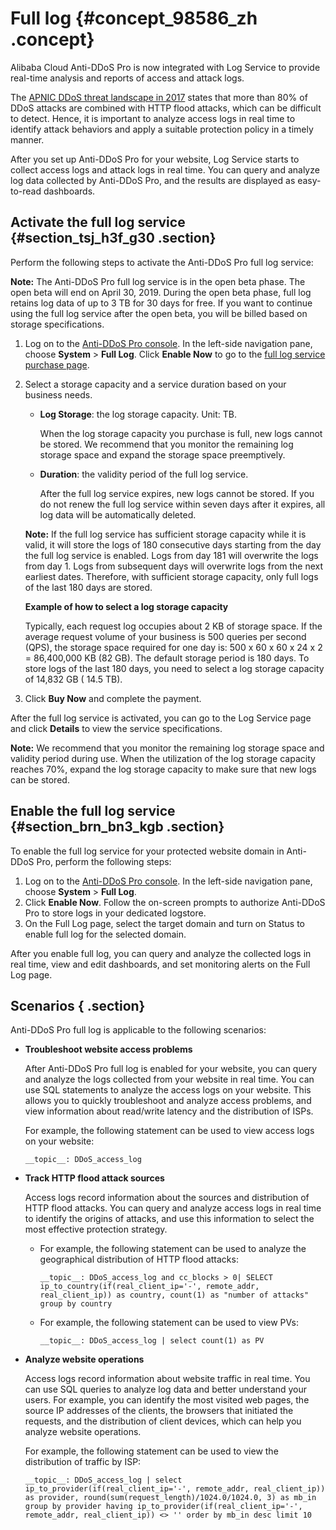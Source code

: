 # Full log {#concept_98586_zh .concept}

Alibaba Cloud Anti-DDoS Pro is now integrated with Log Service to provide real-time analysis and reports of access and attack logs.

The [APNIC DDoS threat landscape in 2017](https://blog.apnic.net/2018/04/03/the-DDoS-threat-landscape-in-2017/) states that more than 80% of DDoS attacks are combined with HTTP flood attacks, which can be difficult to detect. Hence, it is important to analyze access logs in real time to identify attack behaviors and apply a suitable protection policy in a timely manner.

After you set up Anti-DDoS Pro for your website, Log Service starts to collect access logs and attack logs in real time. You can query and analyze log data collected by Anti-DDoS Pro, and the results are displayed as easy-to-read dashboards.

## Activate the full log service {#section_tsj_h3f_g30 .section}

Perform the following steps to activate the Anti-DDoS Pro full log service:

**Note:** The Anti-DDoS Pro full log service is in the open beta phase. The open beta will end on April 30, 2019. During the open beta phase, full log retains log data of up to 3 TB for 30 days for free. If you want to continue using the full log service after the open beta, you will be billed based on storage specifications.

1.  Log on to the [Anti-DDoS Pro console](https://yundunnext.console.aliyun.com/?p=ddoscoo). In the left-side navigation pane, choose **System** \> **Full Log**. Click **Enable Now** to go to the [full log service purchase page](https://common-buy.aliyun.com/?commodityCode=ddos_fl_pre#/buy).
2.  Select a storage capacity and a service duration based on your business needs.

    -   **Log Storage**: the log storage capacity. Unit: TB.

        When the log storage capacity you purchase is full, new logs cannot be stored. We recommend that you monitor the remaining log storage space and expand the storage space preemptively.

    -   **Duration**: the validity period of the full log service.

        After the full log service expires, new logs cannot be stored. If you do not renew the full log service within seven days after it expires, all log data will be automatically deleted.

    **Note:** If the full log service has sufficient storage capacity while it is valid, it will store the logs of 180 consecutive days starting from the day the full log service is enabled. Logs from day 181 will overwrite the logs from day 1. Logs from subsequent days will overwrite logs from the next earliest dates. Therefore, with sufficient storage capacity, only full logs of the last 180 days are stored.

    **Example of how to select a log storage capacity**

    Typically, each request log occupies about 2 KB of storage space. If the average request volume of your business is 500 queries per second \(QPS\), the storage space required for one day is: 500 x 60 x 60 x 24 x 2 = 86,400,000 KB \(82 GB\). The default storage period is 180 days. To store logs of the last 180 days, you need to select a log storage capacity of 14,832 GB \( 14.5 TB\).

3.  Click **Buy Now** and complete the payment.

After the full log service is activated, you can go to the Log Service page and click **Details** to view the service specifications.

**Note:** We recommend that you monitor the remaining log storage space and validity period during use. When the utilization of the log storage capacity reaches 70%, expand the log storage capacity to make sure that new logs can be stored.

## Enable the full log service {#section_brn_bn3_kgb .section}

To enable the full log service for your protected website domain in Anti-DDoS Pro, perform the following steps:

1.  Log on to the [Anti-DDoS Pro console](https://yundunnext.console.aliyun.com/?p=ddoscoo). In the left-side navigation pane, choose **System** \> **Full Log**.
2.  Click **Enable Now**. Follow the on-screen prompts to authorize Anti-DDoS Pro to store logs in your dedicated logstore.
3.  On the Full Log page, select the target domain and turn on Status to enable full log for the selected domain.

After you enable full log, you can query and analyze the collected logs in real time, view and edit dashboards, and set monitoring alerts on the Full Log page.

## Scenarios { .section}

Anti-DDoS Pro full log is applicable to the following scenarios:

-   **Troubleshoot website access problems** 

    After Anti-DDoS Pro full log is enabled for your website, you can query and analyze the logs collected from your website in real time. You can use SQL statements to analyze the access logs on your website. This allows you to quickly troubleshoot and analyze access problems, and view information about read/write latency and the distribution of ISPs.

    For example, the following statement can be used to view access logs on your website:

    `__topic__: DDoS_access_log`

-   **Track HTTP flood attack sources** 

    Access logs record information about the sources and distribution of HTTP flood attacks. You can query and analyze access logs in real time to identify the origins of attacks, and use this information to select the most effective protection strategy.

    -   For example, the following statement can be used to analyze the geographical distribution of HTTP flood attacks:

        `__topic__: DDoS_access_log and cc_blocks > 0| SELECT ip_to_country(if(real_client_ip='-', remote_addr, real_client_ip)) as country, count(1) as "number of attacks" group by country`

    -   For example, the following statement can be used to view PVs:

        `__topic__: DDoS_access_log | select count(1) as PV`

-   **Analyze website operations** 

    Access logs record information about website traffic in real time. You can use SQL queries to analyze log data and better understand your users. For example, you can identify the most visited web pages, the source IP addresses of the clients, the browsers that initiated the requests, and the distribution of client devices, which can help you analyze website operations.

    For example, the following statement can be used to view the distribution of traffic by ISP:

    `__topic__: DDoS_access_log | select ip_to_provider(if(real_client_ip='-', remote_addr, real_client_ip)) as provider, round(sum(request_length)/1024.0/1024.0, 3) as mb_in group by provider having ip_to_provider(if(real_client_ip='-', remote_addr, real_client_ip)) <> '' order by mb_in desc limit 10`


